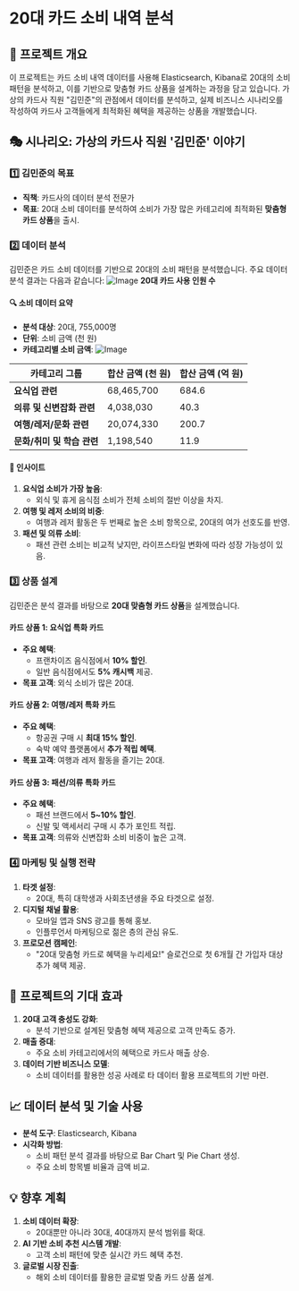 # 20대 카드 소비 내역 분석

## 📖 **프로젝트 개요**

이 프로젝트는 카드 소비 내역 데이터를 사용해 Elasticsearch, Kibana로 20대의 소비 패턴을 분석하고, 이를 기반으로 맞춤형 카드 상품을 설계하는 과정을 담고 있습니다. 가상의 카드사 직원 "김민준"의 관점에서 데이터를 분석하고, 실제 비즈니스 시나리오를 작성하여 카드사 고객들에게 최적화된 혜택을 제공하는 상품을 개발했습니다.


## 🎭 **시나리오: 가상의 카드사 직원 '김민준' 이야기**

### 1️⃣ **김민준의 목표**

- **직책**: 카드사의 데이터 분석 전문가
- **목표**: 20대 소비 데이터를 분석하여 소비가 가장 많은 카테고리에 최적화된 **맞춤형 카드 상품**을 출시.


### 2️⃣ **데이터 분석**

김민준은 카드 소비 데이터를 기반으로 20대의 소비 패턴을 분석했습니다. 주요 데이터 분석 결과는 다음과 같습니다:
![Image](https://github.com/user-attachments/assets/bea00741-ec40-484e-9411-27d26cc0abb9)
**20대 카드 사용 인원 수**

#### 🔍 **소비 데이터 요약**

- **분석 대상**: 20대, 755,000명
- **단위**: 소비 금액 (천 원)
- **카테고리별 소비 금액**:
![Image](https://github.com/user-attachments/assets/aa12b7af-0c79-48dc-8bc9-9cae71ab724f)

|**카테고리 그룹**|**합산 금액 (천 원)**|**합산 금액 (억 원)**|
|---|---|---|
|**요식업 관련**|68,465,700|684.6|
|**의류 및 신변잡화 관련**|4,038,030|40.3|
|**여행/레저/문화 관련**|20,074,330|200.7|
|**문화/취미 및 학습 관련**|1,198,540|11.9|

#### 🔑 **인사이트**

1. **요식업 소비가 가장 높음**:
    - 외식 및 휴게 음식점 소비가 전체 소비의 절반 이상을 차지.
2. **여행 및 레저 소비의 비중**:
    - 여행과 레저 활동은 두 번째로 높은 소비 항목으로, 20대의 여가 선호도를 반영.
3. **패션 및 의류 소비**:
    - 패션 관련 소비는 비교적 낮지만, 라이프스타일 변화에 따라 성장 가능성이 있음.


### 3️⃣ **상품 설계**

김민준은 분석 결과를 바탕으로 **20대 맞춤형 카드 상품**을 설계했습니다.

#### **카드 상품 1: 요식업 특화 카드**

- **주요 혜택**:
    - 프랜차이즈 음식점에서 **10% 할인**.
    - 일반 음식점에서도 **5% 캐시백** 제공.
- **목표 고객**: 외식 소비가 많은 20대.

#### **카드 상품 2: 여행/레저 특화 카드**

- **주요 혜택**:
    - 항공권 구매 시 **최대 15% 할인**.
    - 숙박 예약 플랫폼에서 **추가 적립 혜택**.
- **목표 고객**: 여행과 레저 활동을 즐기는 20대.

#### **카드 상품 3: 패션/의류 특화 카드**

- **주요 혜택**:
    - 패션 브랜드에서 **5~10% 할인**.
    - 신발 및 액세서리 구매 시 추가 포인트 적립.
- **목표 고객**: 의류와 신변잡화 소비 비중이 높은 고객.


### 4️⃣ **마케팅 및 실행 전략**

1. **타겟 설정**:
    - 20대, 특히 대학생과 사회초년생을 주요 타겟으로 설정.
2. **디지털 채널 활용**:
    - 모바일 앱과 SNS 광고를 통해 홍보.
    - 인플루언서 마케팅으로 젊은 층의 관심 유도.
3. **프로모션 캠페인**:
    - "20대 맞춤형 카드로 혜택을 누리세요!" 슬로건으로 첫 6개월 간 가입자 대상 추가 혜택 제공.

## 🚀 **프로젝트의 기대 효과**

1. **20대 고객 충성도 강화**:
    - 분석 기반으로 설계된 맞춤형 혜택 제공으로 고객 만족도 증가.
2. **매출 증대**:
    - 주요 소비 카테고리에서의 혜택으로 카드사 매출 상승.
3. **데이터 기반 비즈니스 모델**:
    - 소비 데이터를 활용한 성공 사례로 타 데이터 활용 프로젝트의 기반 마련.


## 📈 **데이터 분석 및 기술 사용**

- **분석 도구**: Elasticsearch, Kibana
- **시각화 방법**:
    - 소비 패턴 분석 결과를 바탕으로 Bar Chart 및 Pie Chart 생성.
    - 주요 소비 항목별 비율과 금액 비교.


## 💡 **향후 계획**

1. **소비 데이터 확장**:
    - 20대뿐만 아니라 30대, 40대까지 분석 범위를 확대.
2. **AI 기반 소비 추천 시스템 개발**:
    - 고객 소비 패턴에 맞춘 실시간 카드 혜택 추천.
3. **글로벌 시장 진출**:
    - 해외 소비 데이터를 활용한 글로벌 맞춤 카드 상품 설계.